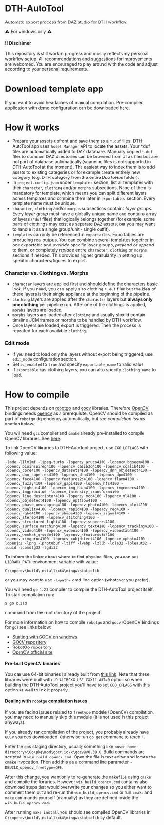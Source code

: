 # DTH-AutoTool
Automate export process from DAZ studio for DTH workflow.

:warning: For windows only :warning:

#### :bangbang: Disclaimer
This repository is still work in progress and mostly reflects my personal workflow setup. All recommendations and suggestions for improvements are welcomed. You are encouraged to play around with the code and adjust according to your personal requirements.

# Download template app
If you want to avoid headaches of manual compilation. Pre-compiled application with demo configuration can be downloaded [here](https://e.pcloud.link/publink/show?code=XZMtClZW3QA1kTh8z7LC0shRbvQ1kJcNc8V).

# How it works
- Prepare your assets upfront and save them as a `*.duf` files. DTH-AutoTool app uses `Asset Manager` API to locate the assets. Your *.duf files are automatically added to DAZ database. Manually copied `*.duf` files to common DAZ directories can be browsed from UI as files but are not part of database automatically (scanning files is not supported in DTH-AutoTool at the moment). The easiest way to index them is to add assets to existing categories or for example create entirely new category (e.g. DTH category from the entire _DazToHue_ folder).
- In `project.config.json` under `templates` section, list all templates with their `character`, `clothing` and/or `morphs` subsections. None of them is mandatory for template, which means you can split different layers across templates and combine them later in `exportables` section. Every template name must be unique.
- `character`, `clothing` and/or `morphs` subsections contains _layer groups_. Every _layer group_ must have a globally unique name and contains array of layers (`*duf` files) that logically belongs together (for example, some parts of clothings may exist as separate DAZ assets, but you may want to handle it as a single group/unit - single outfit).
- `templates` can only be referenced in `exportables`. Exportables are producing real outpus. You can combine several templates together in one exportable and _override_ specific layer groups, _prepend_ or _append_ to them, or completely _replace_ entire `character`, `clothing` or `morphs` sections if needed. This provides higher granularity in setting up specific characters/figures to export.

### Character vs. Clothing vs. Morphs
- `character` layers are applied first and should define the characters basic look. If you need, you can apply also clothing `*.duf` files but the idea of these layers is their single appliance at the beginning of the pipeline.
- `clothing` layers are applied after the `character` layers but **always only one clothing** per pipeline run. After one of the clothings is applied, `morphs` layers are loaded.
- `morphs` layers are loaded after `clothing` and usually should contain timeline JCM frames or morphs to be handled by DTH workflow.
- Once layers are loaded, export is triggered. Then the process is repeated for each available `clothing`.

### Edit mode
- If you need to load only the layers without export being triggered, use `edit_mode` configuration section.
- Set `is_enabled` to `true` and specify `exportable_name` to valid value.
- If `exportable` has clothing layers, you can also specify `clothing_name` to load.

# How to compile
This project depends on [robotgo](https://github.com/go-vgo/robotgo) and [gocv](https://github.com/vcaesar/gcv) libraries.
Therefore [OpenCV](https://opencv.org/) bindings needs [opencv](https://opencv.org/) as a prerequisite. OpenCV should be compiled as part of `robotgo` dependency automatically, but see _compilation issues_ section below.

You will need `gcc` compiler and `cmake` already pre-installed to compile OpenCV libraries. See [here](https://gocv.io/getting-started/windows/).

To link OpenCV libraries to DTH-AutoTool project, use `CGO_LDFLAGS` with following value:

```
-lade -lIlmImf -ljpeg-turbo -lopencv_aruco4100 -lopencv_bgsegm4100 -lopencv_bioinspired4100 -lopencv_calib3d4100 -lopencv_ccalib4100 -lopencv_core4100 -lopencv_datasets4100 -lopencv_dnn_objdetect4100 -lopencv_dnn_superres4100 -lopencv_dnn4100 -lopencv_dpm4100 -lopencv_face4100 -lopencv_features2d4100 -lopencv_flann4100 -lopencv_fuzzy4100 -lopencv_gapi4100 -lopencv_hfs4100 -lopencv_highgui4100 -lopencv_img_hash4100 -lopencv_imgcodecs4100 -lopencv_imgproc4100 -lopencv_intensity_transform4100 -lopencv_line_descriptor4100 -lopencv_mcc4100 -lopencv_ml4100 -lopencv_objdetect4100 -lopencv_optflow4100 -lopencv_phase_unwrapping4100 -lopencv_photo4100 -lopencv_plot4100 -lopencv_quality4100 -lopencv_rapid4100 -lopencv_reg4100 -lopencv_rgbd4100 -lopencv_shape4100 -lopencv_signal4100 -lopencv_stereo4100 -lopencv_stitching4100 -lopencv_structured_light4100 -lopencv_superres4100 -lopencv_surface_matching4100 -lopencv_text4100 -lopencv_tracking4100 -lopencv_video4100 -lopencv_videoio4100 -lopencv_videostab4100 -lopencv_wechat_qrcode4100 -lopencv_xfeatures2d4100 -lopencv_ximgproc4100 -lopencv_xobjdetect4100 -lopencv_xphoto4100 -lopenjp2 -lpng -lprotobuf -ltiff -lwebp -lzlib -lole32 -loleaut32 -luuid -lcomdlg32 -lgdi32
```

To inform the linker about where to find physical files, you can set `LIBRARY_PATH` environment variable with value:

```
C:\opencv\build\install\x64\mingw\staticlib
```

or you may want to use `-L<path>` cmd-line option (whatever you prefer).

You will need `go 1.23` compiler to compile the DTH-AutoTool project itself.
To start compilation run:

`$ go build`

command from the root directory of the project.

For more information on how to compile `robotgo` and `gocv` (OpenCV bindings for `go`) see links below:
- [Starting with GOCV on windows](https://gocv.io/getting-started/windows/)
- [GOCV repository](https://github.com/vcaesar/gcv)
- [RobotGo repository](https://github.com/go-vgo/robotgo)
- [OpenCV official site](https://opencv.org/)

#### Pre-built OpenCV binaries
You can use 64-bit binaries I already built from [this link](https://e.pcloud.link/publink/show?code=XZHtClZ2V7k51uqqikNlokbNBW0i7mMgwuV).
Note that these libraries were built with `-D_GLIBCXX_USE_CXX11_ABI=0` option so when building the DTH-AutoTool project you'll have to set `CGO_CFLAGS` with this option as well to link it properly.

#### Dealing with `robotgo` compilation issues
If you are facing issues related to `freetype` module (OpenCV) compilation, you may need to manually skip this module (it is not used in this project anyways).

If you already ran compilation of the project, you probably already have `GOCV` sources downloaded. Otherwise run `go get` command to fetch it.

Enter the `go`s staging directory, usually something like `<user-home-directory>\Go\pkg\mod\gocv.io\x\gocv@v0.38.0`. Build commands are scripted in `win_build_opencv.cmd`. Open the file in text editor and locate the `cmake` invocation. Then add this as a command line parameter `-DBUILD_opencv_freetype=OFF`.

After this change, you want only to re-generate the `makefile` using `cmake` and compile the libraries. However `win_build_opencv.cmd` contains also download steps that would overwrite your changes so you either want to comment them out and re-run the `win_build_opencv.cmd` or run `cmake` and `make` commands yourself (manually) as they are defined inside the `win_build_opencv.cmd`.

After running `make install` you should see compiled OpenCV libraries in `C:\opencv\build\install\x64\mingw\staticlib` by default.